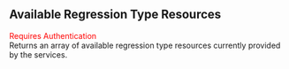 ## Available Regression Type Resources
<span style="color:red">Requires Authentication</span>  
Returns an array of available regression type resources currently provided by the services.

